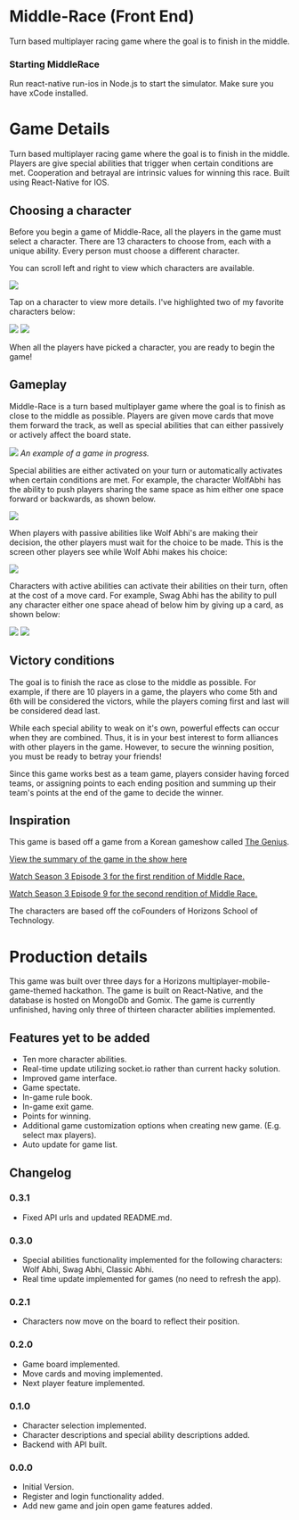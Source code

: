 # Middle-Race (Front End)
Turn based multiplayer racing game where the goal is to finish in the middle.

### Starting MiddleRace
Run react-native run-ios in Node.js to start the simulator. Make sure you have xCode installed.

# Game Details
Turn based multiplayer racing game where the goal is to finish in the middle. Players are give special abilities that trigger when certain conditions are met. Cooperation and betrayal are intrinsic values for winning this race. Built using React-Native for IOS.

## Choosing a character
Before you begin a game of Middle-Race, all the players in the game must select a character. There are 13 characters to choose from, each with a unique ability. Every person must choose a different character.

You can scroll left and right to view which characters are available.


![](images/demoPic5.png)


Tap on a character to view more details. I've highlighted two of my favorite characters below:


![](images/demoPic6.png)
![](images/demoPic7.png)


When all the players have picked a character, you are ready to begin the game!

## Gameplay
Middle-Race is a turn based multiplayer game where the goal is to finish as close to the middle as possible. Players are given move cards that move them forward the track, as well as special abilities that can either passively or actively affect the board state.


![](images/demoPic1.png)
*An example of a game in progress.*

Special abilities are either activated on your turn or automatically activates when certain conditions are met. For example, the character WolfAbhi has the ability to push players sharing the same space as him either one space forward or backwards, as shown below.


![](images/demoPic3.png)


When players with passive abilities like Wolf Abhi's are making their decision, the other players must wait for the choice to be made. This is the screen other players see while Wolf Abhi makes his choice:


![](images/demoPic4.png)


Characters with active abilities can activate their abilities on their turn, often at the cost of a move card. For example, Swag Abhi has the ability to pull any character either one space ahead of below him by giving up a card, as shown below:


![](images/demoPic8.png)
![](images/demoPic9.png)


## Victory conditions

The goal is to finish the race as close to the middle as possible. For example, if there are 10 players in a game, the players who come 5th and 6th will be considered the victors, while the players coming first and last will be considered dead last.

While each special ability to weak on it's own, powerful effects can occur when they are combined. Thus, it is in your best interest to form alliances with other players in the game. However, to secure the winning position, you must be ready to betray your friends!

Since this game works best as a team game, players consider having forced teams, or assigning points to each ending position and summing up their team's points at the end of the game to decide the winner.

## Inspiration

This game is based off a game from a Korean gameshow called [The Genius](https://en.wikipedia.org/wiki/The_Genius_(TV_series)).

[View the summary of the game in the show here](http://the-genius.wikia.com/wiki/Middle_Race)

[Watch Season 3 Episode 3 for the first rendition of Middle Race.](https://www.reddit.com/r/koreanvariety/comments/2joq50/the_genius_s3e03_middle_race/)

[Watch Season 3 Episode 9 for the second rendition of Middle Race.](https://www.reddit.com/r/koreanvariety/comments/2nrxfl/the_genius_s3e09_middle_race/)

The characters are based off the coFounders of Horizons School of Technology.

# Production details

This game was built over three days for a Horizons multiplayer-mobile-game-themed hackathon. The game is built on React-Native, and the database is hosted on MongoDb and Gomix. The game is currently unfinished, having only three of thirteen character abilities implemented.

## Features yet to be added

* Ten more character abilities.
* Real-time update utilizing socket.io rather than current hacky solution.
* Improved game interface.
* Game spectate.
* In-game rule book.
* In-game exit game.
* Points for winning.
* Additional game customization options when creating new game. (E.g. select max players).
* Auto update for game list.

## Changelog

### 0.3.1

* Fixed API urls and updated README.md.

### 0.3.0

* Special abilities functionality implemented for the following characters: Wolf Abhi, Swag Abhi, Classic Abhi.
* Real time update implemented for games (no need to refresh the app).

### 0.2.1

* Characters now move on the board to reflect their position.

### 0.2.0

* Game board implemented.
* Move cards and moving implemented.
* Next player feature implemented.

### 0.1.0

* Character selection implemented.
* Character descriptions and special ability descriptions added.
* Backend with API built.

### 0.0.0

* Initial Version.
* Register and login functionality added.
* Add new game and join open game features added.
